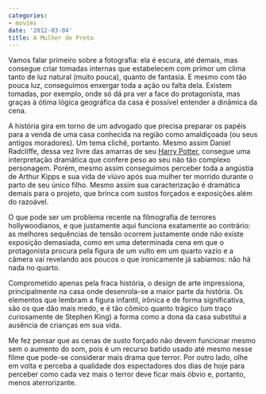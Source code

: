 ```yaml
---
categories:
- movies
date: '2012-03-04'
title: A Mulher de Preto
---
```


Vamos falar primeiro sobre a fotografia: ela é escura, até demais, mas consegue criar tomadas internas que estabelecem com primor um clima tanto de luz natural (muito pouca), quanto de fantasia. E mesmo com tão pouca luz, conseguimos enxergar toda a ação ou falta dela. Existem tomadas, por exemplo, onde só dá pra ver a face do protagonista, mas graças à ótima lógica geográfica da casa é possível entender a dinâmica da cena.

A história gira em torno de um advogado que precisa preparar os papéis para a venda de uma casa conhecida na região como amaldiçoada (ou seus antigos moradores). Um tema clichê, portanto. Mesmo assim Daniel Radcliffe, dessa vez livre das amarras de seu [Harry Potter], consegue uma interpretação dramática que confere peso ao seu não tão complexo personagem. Porém, mesmo assim conseguimos perceber toda a angústia de Arthur Kipps e sua vida de viúvo após sua mulher ter morrido durante o parto de seu único filho. Mesmo assim sua caracterização é dramática demais para o projeto, que brinca com sustos forçados e exposições além do razoável.

O que pode ser um problema recente na filmografia de terrores hollywoodianos, e que justamente aqui funciona exatamente ao contrário: as melhores sequências de tensão ocorrem justamente onde não existe exposição demasiada, como em uma determinada cena em que o protagonista procura pela figura de um vulto em um quarto vazio e a câmera vai revelando aos poucos o que ironicamente já sabíamos: não há nada no quarto.

Comprometido apenas pela fraca história, o design de arte impressiona, principalmente na casa onde desenrola-se a maior parte da história. Os elementos que lembram a figura infantil, irônica e de forma significativa, são os que dão mais medo, e é tão cômico quanto trágico (um traço curiosamente de Stephen King) a forma como a dona da casa substitui a ausência de crianças em sua vida.

Me fez pensar que as cenas de susto forçado não devem funcionar mesmo sem o aumento do som, pois é um recurso batido usado até mesmo nesse filme que pode-se considerar mais drama que terror. Por outro lado, olhe em volta e perceba a qualidade dos espectadores dos dias de hoje para perceber como cada vez mais o terror deve ficar mais óbvio e, portanto, menos aterrorizante.

[Harry Potter]: /harry-potter-e-as-reliquias-da-morte-parte-2